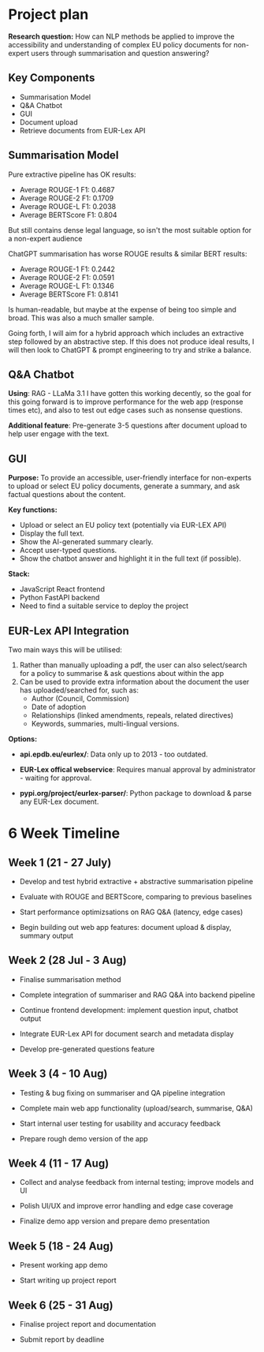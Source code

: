 # Project plan
**Research question:** How can NLP methods be applied to improve the accessibility and understanding of complex EU policy documents for non-expert users through summarisation and question answering?

## Key Components
* Summarisation Model
* Q&A Chatbot
* GUI
* Document upload 
* Retrieve documents from EUR-Lex API

## Summarisation Model
Pure extractive pipeline has OK results:
* Average ROUGE-1 F1: 0.4687
* Average ROUGE-2 F1: 0.1709
* Average ROUGE-L F1: 0.2038
* Average BERTScore F1: 0.804

But still contains dense legal language, so isn't the most suitable option for a non-expert audience	

ChatGPT summarisation has worse ROUGE results & similar BERT results:
* Average ROUGE-1 F1: 0.2442 
* Average ROUGE-2 F1: 0.0591 
* Average ROUGE-L F1: 0.1346
* Average BERTScore F1: 0.8141

Is human-readable, but maybe at the expense of being too simple and broad. This was also a much smaller sample.

Going forth, I will aim for a hybrid approach which includes an extractive step followed by an abstractive step. If this does not produce ideal results, I will then look to ChatGPT & prompt engineering to try and strike a balance.

## Q&A Chatbot
**Using**: RAG - LLaMa 3.1
I have gotten this working decently, so the goal for this going forward is to improve performance for the web app (response times etc), and also to test out edge cases such as nonsense questions.

**Additional feature**: Pre-generate 3-5 questions after document upload to help user engage with the text.


## GUI

**Purpose:** To provide an accessible, user-friendly interface for non-experts to upload or select EU policy documents, generate a summary, and ask factual questions about the content.

**Key functions:**
* Upload or select an EU policy text (potentially via EUR-LEX API)
* Display the full text.
* Show the AI-generated summary clearly.
* Accept user-typed questions.
* Show the chatbot answer and highlight it in the full text (if possible).

**Stack:**
* JavaScript React frontend
* Python FastAPI backend
* Need to find a suitable service to deploy the project


## EUR-Lex API Integration

Two main ways this will be utilised:
1. Rather than manually uploading a pdf, the user can also select/search for a policy to summarise & ask questions about within the app
2. Can be used to provide extra information about the document the user has uploaded/searched for, such as:
	* Author (Council, Commission)
	* Date of adoption
	* Relationships (linked amendments, repeals, related directives)
	* Keywords, summaries, multi-lingual versions.

**Options:**

- **api.epdb.eu/eurlex/**: Data only up to 2013 - too outdated.

- **EUR-Lex offical webservice**: Requires manual approval by administrator - waiting for approval.

- **pypi.org/project/eurlex-parser/**: Python package to download & parse any EUR-Lex document.

# 6 Week Timeline

## Week 1 (21 - 27 July)
* Develop and test hybrid extractive + abstractive summarisation pipeline

* Evaluate with ROUGE and BERTScore, comparing to previous baselines

* Start performance optimizsations on RAG Q&A (latency, edge cases)

* Begin building out web app features: document upload & display, summary output

## Week 2 (28 Jul - 3 Aug)
* Finalise summarisation method

* Complete integration of summariser and RAG Q&A into backend pipeline

* Continue frontend development: implement question input, chatbot output

* Integrate EUR-Lex API for document search and metadata display

* Develop pre-generated questions feature

## Week 3 (4 - 10 Aug)
* Testing & bug fixing on summariser and QA pipeline integration

* Complete main web app functionality (upload/search, summarise, Q&A)

* Start internal user testing for usability and accuracy feedback

* Prepare rough demo version of the app

## Week 4 (11 - 17 Aug)
* Collect and analyse feedback from internal testing; improve models and UI

* Polish UI/UX and improve error handling and edge case coverage

* Finalize demo app version and prepare demo presentation

## Week 5 (18 - 24 Aug)
* Present working app demo

* Start writing up project report

## Week 6 (25 - 31 Aug)
* Finalise project report and documentation

* Submit report by deadline